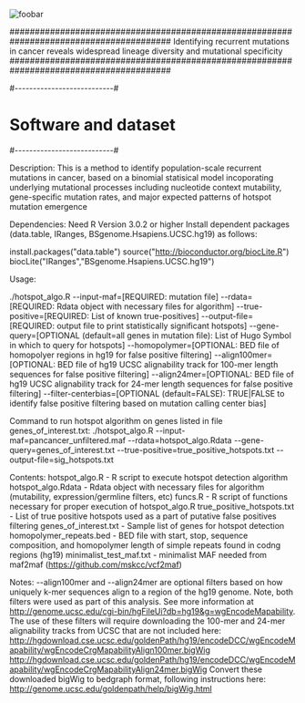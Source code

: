 ![foobar](https://giant.gfycat.com/CommonDescriptiveFieldspaniel.gif)

########################################################################################
Identifying recurrent mutations in cancer reveals widespread lineage diversity and mutational specificity
########################################################################################

#---------------------------#
#   Software and dataset    #
#---------------------------#

Description: 
This is a method to identify population-scale recurrent mutations in cancer, based on a binomial
statisical model incoporating underlying mutational processes including nucleotide context
mutability, gene-specific mutation rates, and major expected patterns of hotspot mutation emergence

Dependencies:
Need R Version 3.0.2 or higher
Install dependent packages (data.table, IRanges, BSgenome.Hsapiens.UCSC.hg19) as follows:

install.packages("data.table")
source("http://bioconductor.org/biocLite.R")
biocLite("IRanges","BSgenome.Hsapiens.UCSC.hg19")

Usage:

./hotspot_algo.R
    --input-maf=[REQUIRED: mutation file]
    --rdata=[REQUIRED: Rdata object with necessary files for algorithm]
    --true-positive=[REQUIRED: List of known true-positives]
    --output-file=[REQUIRED: output file to print statistically significant hotspots]
    --gene-query=[OPTIONAL (default=all genes in mutation file): List of Hugo Symbol in which to query for hotspots]
    --homopolymer=[OPTIONAL: BED file of homopolyer regions in hg19 for false positive filtering]
    --align100mer=[OPTIONAL: BED file of hg19 UCSC alignability track for 100-mer length sequences for false positive filtering]
    --align24mer=[OPTIONAL: BED file of hg19 UCSC alignability track for 24-mer length sequences for false positive filtering]
    --filter-centerbias=[OPTIONAL (default=FALSE): TRUE|FALSE to identify false positive filtering based on mutation calling center bias]

Command to run hotspot algorithm on genes listed in file genes_of_interest.txt:
./hotspot_algo.R --input-maf=pancancer_unfiltered.maf --rdata=hotspot_algo.Rdata --gene-query=genes_of_interest.txt --true-positive=true_positive_hotspots.txt --output-file=sig_hotspots.txt

Contents:
hotspot_algo.R - R script to execute hotspot detection algorithm
hotspot_algo.Rdata - Rdata object with necessary files for algorithm (mutability, expression/germline filters, etc)
funcs.R - R script of functions necessary for proper execution of hotspot_algo.R
true_positive_hotspots.txt - List of true positive hotspots used as a part of putative false positives filtering
genes_of_interest.txt - Sample list of genes for hotspot detection
homopolymer_repeats.bed - BED file with start, stop, sequence composition, and homopolymer length of simple repeats found in codng regions (hg19)
minimalist_test_maf.txt - minimalist MAF needed from maf2maf (https://github.com/mskcc/vcf2maf)

Notes:
--align100mer and --align24mer are optional filters based on how uniquely k-mer sequences align to a region of the hg19 genome. Note, both filters were used as part of this analysis. See more information at http://genome.ucsc.edu/cgi-bin/hgFileUi?db=hg19&g=wgEncodeMapability.
The use of these filters will require downloading the 100-mer and 24-mer alignability tracks from UCSC that are not included here:
	http://hgdownload.cse.ucsc.edu/goldenPath/hg19/encodeDCC/wgEncodeMapability/wgEncodeCrgMapabilityAlign100mer.bigWig
	http://hgdownload.cse.ucsc.edu/goldenPath/hg19/encodeDCC/wgEncodeMapability/wgEncodeCrgMapabilityAlign24mer.bigWig
Convert these downloaded bigWig to bedgraph format, following instructions here: http://genome.ucsc.edu/goldenpath/help/bigWig.html
